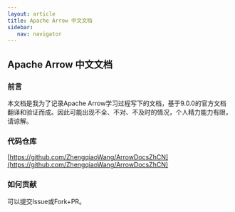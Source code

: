 ```yaml
---
layout: article
title: Apache Arrow 中文文档
sidebar:
   nav: navigator
---
```


## Apache Arrow 中文文档

### 前言

本文档是我为了记录Apache Arrow学习过程写下的文档，基于9.0.0的官方文档翻译和验证而成。因此可能出现不全、不对、不及时的情况，个人精力能力有限，请谅解。

### 代码仓库

[https://github.com/ZhengqiaoWang/ArrowDocsZhCN](https://github.com/ZhengqiaoWang/ArrowDocsZhCN)

### 如何贡献

可以提交Issue或Fork+PR。
